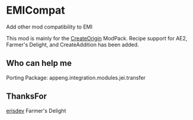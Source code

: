 # EMICompat

Add other mod compatibility to EMI

This mod is mainly for the [CreateOrigin](https://modrinth.com/modpack/create-origin) ModPack.
Recipe support for AE2, Farmer's Delight, and CreateAddition has been added.

## Who can help me

Porting Package: appeng.integration.modules.jei.transfer

## ThanksFor

[erisdev](https://github.com/erisdev/emigration) Farmer's Delight
